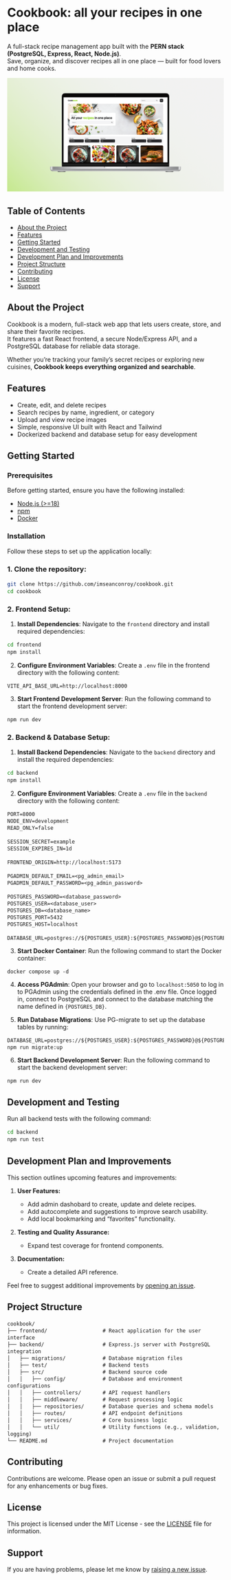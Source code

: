 # Cookbook: all your recipes in one place

A full-stack recipe management app built with the **PERN stack (PostgreSQL, Express, React, Node.js)**.  
Save, organize, and discover recipes all in one place — built for food lovers and home cooks.

![Project Colors Demo](.github/imgs/repo-img.png)

## Table of Contents

- [About the Project](#about-the-project)
- [Features](#features)
- [Getting Started](#getting-started)
- [Development and Testing](#development-and-testing)
- [Development Plan and Improvements](#development-plan-and-improvements)
- [Project Structure](#project-structure)
- [Contributing](#contributing)
- [License](#license)
- [Support](#support)

## About the Project

Cookbook is a modern, full-stack web app that lets users create, store, and share their favorite recipes.  
It features a fast React frontend, a secure Node/Express API, and a PostgreSQL database for reliable data storage.

Whether you’re tracking your family’s secret recipes or exploring new cuisines, **Cookbook keeps everything organized and searchable**.

## Features

- Create, edit, and delete recipes  
- Search recipes by name, ingredient, or category  
- Upload and view recipe images  
- Simple, responsive UI built with React and Tailwind  
- Dockerized backend and database setup for easy development

## Getting Started

### Prerequisites

Before getting started, ensure you have the following installed:
- [Node.js (>=18)](https://nodejs.org/)
- [npm](https://www.npmjs.com/)
- [Docker](https://www.docker.com/)

### Installation

Follow these steps to set up the application locally:

### 1. Clone the repository:

```bash
git clone https://github.com/imseanconroy/cookbook.git
cd cookbook
```

### 2. Frontend Setup:
   
1. **Install Dependencies**: Navigate to the `frontend` directory and install required dependencies:
```bash
cd frontend
npm install
```

2. **Configure Environment Variables**: Create a `.env` file in the frontend directory with the following content:
```env
VITE_API_BASE_URL=http://localhost:8000
```

3. **Start Frontend Development Server**: Run the following command to start the frontend development server:
```bash
npm run dev
```

### 2. Backend & Database Setup:

1. **Install Backend Dependencies**: Navigate to the `backend` directory and install the required dependencies:
```bash
cd backend
npm install
```

2. **Configure Environment Variables**: Create a `.env` file in the `backend` directory with the following content:
```env
PORT=8000
NODE_ENV=development
READ_ONLY=false

SESSION_SECRET=example
SESSION_EXPIRES_IN=1d

FRONTEND_ORIGIN=http://localhost:5173

PGADMIN_DEFAULT_EMAIL=<pg_admin_email>
PGADMIN_DEFAULT_PASSWORD=<pg_admin_password>

POSTGRES_PASSWORD=<database_password>
POSTGRES_USER=<database_user>
POSTGRES_DB=<database_name>
POSTGRES_PORT=5432
POSTGRES_HOST=localhost

DATABASE_URL=postgres://${POSTGRES_USER}:${POSTGRES_PASSWORD}@${POSTGRES_HOST}:${POSTGRES_PORT}/${POSTGRES_DB}
```

3. **Start Docker Container**: Run the following command to start the Docker container:
```env
docker compose up -d
```

4. **Access PGAdmin**: Open your browser and go to `localhost:5050` to log in to PGAdmin using the credentials defined in the .env file. Once logged in, connect to PostgreSQL and connect to the database matching the name defined in `{POSTGRES_DB}`.

5. **Run Database Migrations**: Use PG-migrate to set up the database tables by running:
```
DATABASE_URL=postgres://${POSTGRES_USER}:${POSTGRES_PASSWORD}@${POSTGRES_HOST}:${POSTGRES_PORT}/${POSTGRES_DB} npm run migrate:up
```

6. **Start Backend Development Server**: Run the following command to start the backend development server:
```bash
npm run dev
```

## Development and Testing

Run all backend tests with the following command:
```bash
cd backend
npm run test
```

## Development Plan and Improvements

This section outlines upcoming features and improvements:

1. **User Features:**
   - Add admin dashobard to create, update and delete recipes.
   - Add autocomplete and suggestions to improve search usability.
   - Add local bookmarking and “favorites” functionality.

2. **Testing and Quality Assurance:**
   - Expand test coverage for frontend components.

3. **Documentation:**
   - Create a detailed API reference.

Feel free to suggest additional improvements by [opening an issue](https://github.com/ImSeanConroy/cookbook/issues/new/choose).

## Project Structure

```
cookbook/
├── frontend/                  # React application for the user interface
├── backend/                   # Express.js server with PostgreSQL integration
│   ├── migrations/            # Database migration files
│   ├── test/                  # Backend tests
│   ├── src/                   # Backend source code
│   │   ├── config/            # Database and environment configurations
│   │   ├── controllers/       # API request handlers
│   │   ├── middleware/        # Request processing logic
│   │   ├── repositories/      # Database queries and schema models
│   │   ├── routes/            # API endpoint definitions
│   │   ├── services/          # Core business logic
│   │   └── util/              # Utility functions (e.g., validation, logging)
└── README.md                  # Project documentation
```

## Contributing

Contributions are welcome. Please open an issue or submit a pull request for any enhancements or bug fixes.

## License

This project is licensed under the MIT License - see the [LICENSE](LICENSE) file for information.

## Support

If you are having problems, please let me know by [raising a new issue](https://github.com/ImSeanConroy/cookbook/issues/new/choose).
